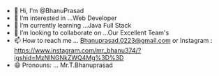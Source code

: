 - 👋 Hi, I’m @BhanuPrasad
- 👀 I’m interested in ...Web Developer
- 🌱 I’m currently learning ...Java Full Stack
- 💞️ I’m looking to collaborate on ...Our Excellent Team's 
- 📫 How to reach me ... Bhanuprasad.0223@gmail.com or Instagram : https://www.instagram.com/mr_bhanu374/?igshid=MzNlNGNkZWQ4Mg%3D%3D
- 😄 Pronouns: ... Mr.T.Bhanuprasad

<!---
BhanuPrasad3412/BhanuPrasad3412 is a ✨ special ✨ repository because its `README.md` (this file) appears on your GitHub profile.
You can click the Preview link to take a look at your changes.
--->
